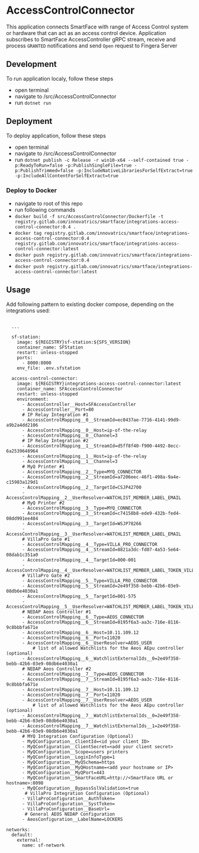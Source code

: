 # AccessControlConnector
This application connects SmartFace with range of Access Control system or hardware that can act as an access control device.
Application subscribes to SmartFace AccessController gRPC stream, receive and process `GRANTED` notifications and send `Open` request to Fingera Server

## Development
To run application localy, follow these steps
 - open terminal
 - navigate to /src/AccessControlConnector
 - run `dotnet run`

 ## Deployment
 To deploy application, follow these steps
 - open terminal
 - navigate to /src/AccessControlConnector
 - run `dotnet publish -c Release -r win10-x64 --self-contained true -p:ReadyToRun=false -p:PublishSingleFile=true -p:PublishTrimmed=false -p:IncludeNativeLibrariesForSelfExtract=true -p:IncludeAllContentForSelfExtract=true`

### Deploy to Docker
- navigate to root of this repo
- run following commands
 - `docker build -f src/AccessControlConnector/Dockerfile -t registry.gitlab.com/innovatrics/smartface/integrations-access-control-connector:0.4 .`
 - `docker tag registry.gitlab.com/innovatrics/smartface/integrations-access-control-connector:0.4 registry.gitlab.com/innovatrics/smartface/integrations-access-control-connector:latest`
 - `docker push registry.gitlab.com/innovatrics/smartface/integrations-access-control-connector:0.4`
 - `docker push registry.gitlab.com/innovatrics/smartface/integrations-access-control-connector:latest`

## Usage
Add following pattern to existing docker compose, depending on the integrations used:

```
      
  ...

  sf-station:
    image: ${REGISTRY}sf-station:${SFS_VERSION}
    container_name: SFStation
    restart: unless-stopped
    ports:
      - 8000:8000
    env_file: .env.sfstation

  access-control-connector:
    image: ${REGISTRY}integrations-access-control-connector:latest
    container_name: SFAccessControlConnector
    restart: unless-stopped
    environment:
      - AccessController__Host=SFAccessController
      - AccessController__Port=80
      # IP Relay Integration #1
      - AccessControlMapping__0__StreamId=ec0437ae-7716-4141-99d9-a9b2a4dd2106
      - AccessControlMapping__0__Host=ip-of-the-relay
      - AccessControlMapping__0__Channel=3
      # IP Relay Integration #2
      - AccessControlMapping__1__StreamId=d5ff8f40-f900-4492-8ecc-6a2539648964
      - AccessControlMapping__1__Host=ip-of-the-relay
      - AccessControlMapping__1__Channel=3
      # MyQ Printer #1
      - AccessControlMapping__2__Type=MYQ_CONNECTOR
      - AccessControlMapping__2__StreamId=a7206eec-46f1-498a-9a4e-c15983a129d1
      - AccessControlMapping__2__TargetId=CSJP42700
      - AccessControlMapping__2__UserResolver=WATCHLIST_MEMBER_LABEL_EMAIL
      # MyQ Printer #2
      - AccessControlMapping__3__Type=MYQ_CONNECTOR
      - AccessControlMapping__3__StreamId=c74158b8-ede9-432b-fed4-08dd991ee484
      - AccessControlMapping__3__TargetId=WSJP78266
      - AccessControlMapping__3__UserResolver=WATCHLIST_MEMBER_LABEL_EMAIL
      # VillaPro Gate #1 
      - AccessControlMapping__4__Type=VILLA_PRO_CONNECTOR
      - AccessControlMapping__4__StreamId=8821a3dc-fd07-4a53-5e64-08dab1c351a0
      - AccessControlMapping__4__TargetId=000-001
      - AccessControlMapping__4__UserResolver=WATCHLIST_MEMBER_LABEL_TOKEN_VILLAPRO
      # VillaPro Gate #2 
      - AccessControlMapping__5__Type=VILLA_PRO_CONNECTOR
      - AccessControlMapping__5__StreamId=2e49f358-bebb-42b6-03e9-08db6e4030a1
      - AccessControlMapping__5__TargetId=001-575
      - AccessControlMapping__5__UserResolver=WATCHLIST_MEMBER_LABEL_TOKEN_VILLAPRO
      # NEDAP Aeos Controller #1
      - AccessControlMapping__6__Type=AEOS_CONNECTOR 
      - AccessControlMapping__6__StreamId=0195f6a3-aa3c-716e-8116-9c8bbbfa671e
      - AccessControlMapping__6__Host=10.11.109.12
      - AccessControlMapping__6__Port=11020
      - AccessControlMapping__6__UserResolver=AEOS_USER
          # list of allowed Watchlists for the Aeos AEpu controller (optional)
      - AccessControlMapping__6__WatchlistExternalIds__0=2e49f358-bebb-42b6-03e9-08db6e4030a1
      # NEDAP Aeos Controller #2
      - AccessControlMapping__7__Type=AEOS_CONNECTOR 
      - AccessControlMapping__7__StreamId=0195f6a3-aa3c-716e-8116-9c8bbbfa671e
      - AccessControlMapping__7__Host=10.11.109.12
      - AccessControlMapping__7__Port=11020
      - AccessControlMapping__7__UserResolver=AEOS_USER
          # list of allowed Watchlists for the Aeos AEpu controller (optional)
      - AccessControlMapping__7__WatchlistExternalIds__0=2e49f358-bebb-42b6-03e9-08db6e4030a1
      - AccessControlMapping__7__WatchlistExternalIds__1=2e49f358-bebb-42b6-03e9-08db6e4030a1
      # MYQ Integration Configuration (Optional)
      - MyQConfiguration__ClientId=<id your client ID>
      - MyQConfiguration__ClientSecret=<add your client secret>
      - MyQConfiguration__Scope=users printers
      - MyQConfiguration__LoginInfoType=1
      - MyQConfiguration__MyQSchema=https
      - MyQConfiguration__MyQHostname=<add your hostname or IP>
      - MyQConfiguration__MyQPort=443
      - MyQConfiguration__SmartFaceURL=http://<SmartFace URL or hostname>:8098
      - MyQConfiguration__BypassSslValidation=true
       # VillaPro Integration Configuration (Optional)
      - VillaProConfiguration__AuthToken=
      - VillaProConfiguration__SystToken=
      - VillaProConfiguration__BaseUrl=
       # General AEOS NEDAP Configuration 
      - AeosConfiguration__LabelName=LOCKERS

networks:
  default:
    external:
      name: sf-network


